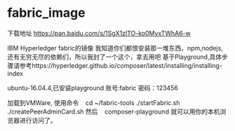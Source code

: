 
# fabric_image

下载地址 https://pan.baidu.com/s/1SgX1zlTO-ko0MyxTWhA6-w

IBM Hyperledger fabric的镜像
我知道你们都恨安装那一堆东西，npm,nodejs,还有无穷无尽的依赖们，所以我封了一个这个，拿去用吧
基于Playground,具体步骤请参考https://hyperledger.github.io/composer/latest/installing/installing-index

ubuntu-16.04.4,已安装playground
账号:fabric
密码：123456

加载到VMWare,
使用命令
    cd ~/fabric-tools
    ./startFabric.sh
    ./createPeerAdminCard.sh
然后
    composer-playground
就可以用你的本机浏览器进行访问了。
